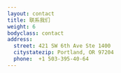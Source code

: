 ```yaml
---
layout: contact 
title: 联系我们
weight: 6
bodyclass: contact
address:
  street: 421 SW 6th Ave Ste 1400
  citystatezip: Portland, OR 97204
  phone:  +1 503-395-40-64 
---
```


